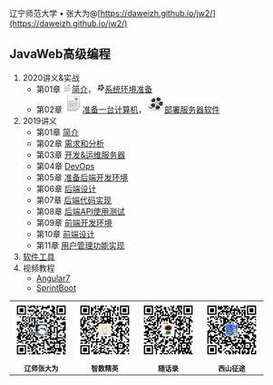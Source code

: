 辽宁师范大学 &bull; 张大为@[https://daweizh.github.io/jw2/](https://daweizh.github.io/jw2/)

## JavaWeb高级编程
1. 2020讲义&实战
    - 第01章 ![](assets/me/img/handout16.png)[简介](2020/01/intro.html)，![](assets/me/img/video16.png)[系统环境准备](2020/01/doit.html)
    - 第02章 ![](assets/me/img/handout32.png)[准备一台计算机](2020/02/computer.html)，![](assets/me/img/video32.png)[部署服务器软件](2020/02/doit.html)
2. 2019讲义
    - 第01章 [简介](2019/handout/01/intro.html)
    - 第02章 [需求和分析](2019/handout/02/req-ana.html)
    - 第03章 [开发&运维服务器](2019/handout/03/server.html)
    - 第04章 [DevOps](2019/handout/04/devops.html)
    - 第05章 [准备后端开发环境](2019/handout/05/back-env.html)
    - 第06章 [后端设计](2019/handout/06/back-design.html)
    - 第07章 [后端代码实现](2019/handout/07/back-implement.html)
    - 第08章 [后端API使用测试](2019/handout/08/back-test.html)
    - 第09章 [前端开发环境](2019/handout/09/front-env.html)
    - 第10章 [前端设计](2019/handout/10/front-design.html)
    - 第11章 [用户管理功能实现](2019/handout/11/user.html)
3. [软件工具](tool/tool.html)
4. 视频教程
    - [Angular7](tutorial/angular7.html)
    - [SprintBoot](tutorial/springboot.html)


<table style="border:0px;font-size:12px;">
  <tr>
    <td style="border:0px;"> <img src="assets/me/img/zdw.jpg" width="100"> </td>
    <td style="border:0px;"> <img src="assets/me/img/idea.jpg" width="100"> </td>
    <td style="border:0px;"> <img src="assets/me/img/shl.jpg" width="100"> </td>
    <td style="border:0px;"> <img src="assets/me/img/xszt.jpg" width="100"> </td>
  </tr>
  <tr>
    <th style="border:0px;">辽师张大为</th><th style="border:0px;">智数精英</th>
    <th style="border:0px;">随话录</th><th style="border:0px;">西山征途</th>
  </tr>
</table>
